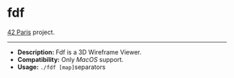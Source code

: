 # fdf
[42 Paris](https://www.42.fr/) project.

---
- __Description:__ Fdf is a 3D Wireframe Viewer.
- __Compatibility:__ Only _MacOS_ support.
- __Usage:__ `./fdf [map]`separators

